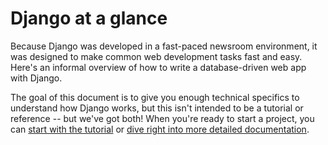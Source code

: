 # Django at a glance

Because Django was developed in a fast-paced newsroom environment, it was designed to make common web development tasks fast and easy. Here's an informal overview of how to write a database-driven web app with Django.

The goal of this document is to give you enough technical specifics to understand how Django works, but this isn't intended to be a tutorial or reference -- but we've got both! When you're ready to start a project, you can [start with the tutorial]() or [dive right into more detailed documentation]().